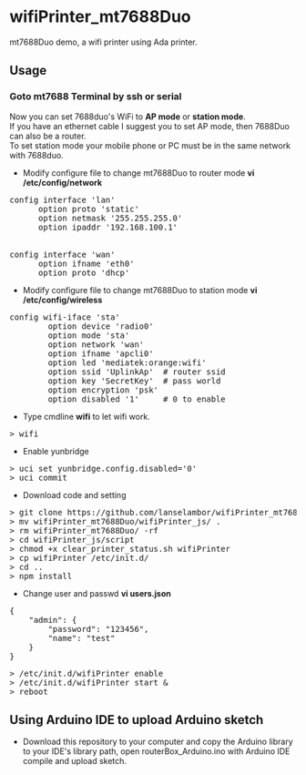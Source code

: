 # wifiPrinter_mt7688Duo
mt7688Duo demo, a wifi printer using Ada printer.

## Usage
### Goto mt7688 Terminal by ssh or serial
Now you can set 7688duo's WiFi to **AP mode** or **station mode**. <br>
If you have an ethernet cable I suggest you to set AP mode, then 7688Duo can also be a router.<br>
To set station mode your mobile phone or PC must be in the same network with 7688duo.<br>

* Modify configure file to change mt7688Duo to router mode **vi /etc/config/network**
<pre>
config interface 'lan'
      option proto 'static'
	  option netmask '255.255.255.0'
	  option ipaddr '192.168.100.1'
<br>
config interface 'wan'
	  option ifname 'eth0'
	  option proto 'dhcp'
</pre>

* Modify configure file to change mt7688Duo to station mode **vi /etc/config/wireless**
<pre>
config wifi-iface 'sta'
        option device 'radio0'
        option mode 'sta'
        option network 'wan'
        option ifname 'apcli0'
        option led 'mediatek:orange:wifi'
        option ssid 'UplinkAp'  # router ssid
        option key 'SecretKey'  # pass world
        option encryption 'psk'
        option disabled '1'     # 0 to enable
</pre>
* Type cmdline **wifi** to let wifi work.
<pre>
> wifi
</pre>

* Enable yunbridge 
<pre>
> uci set yunbridge.config.disabled='0'
> uci commit
</pre>

* Download code and setting 
<pre>
> git clone https://github.com/lanselambor/wifiPrinter_mt7688Duo
> mv wifiPrinter_mt7688Duo/wifiPrinter_js/ .
> rm wifiPrinter_mt7688Duo/ -rf
> cd wifiPrinter_js/script
> chmod +x clear_printer_status.sh wifiPrinter
> cp wifiPrinter /etc/init.d/
> cd ..
> npm install
</pre>

* Change user and passwd **vi users.json**
<pre>
{
    "admin": {
        "password": "123456",
        "name": "test"
    }
}
</pre>

<pre>
> /etc/init.d/wifiPrinter enable
> /etc/init.d/wifiPrinter start &
> reboot
</pre>

## Using Arduino IDE to upload Arduino sketch
* Download this repository to your computer and copy the Arduino library to your IDE's library path, open routerBox_Arduino.ino with Arduino IDE compile and upload sketch.
